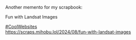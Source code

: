Another memento for my scrapbook:

Fun with Landsat Images

[\#<span>CoolWebsites</span>](https://social.lol/tags/CoolWebsites)  
[<span class="invisible">https://</span><span class="ellipsis">scraps.mihobu.lol/2024/08/fun-</span><span class="invisible">with-landsat-images</span>](https://scraps.mihobu.lol/2024/08/fun-with-landsat-images)